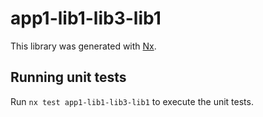 # app1-lib1-lib3-lib1

This library was generated with [Nx](https://nx.dev).

## Running unit tests

Run `nx test app1-lib1-lib3-lib1` to execute the unit tests.
